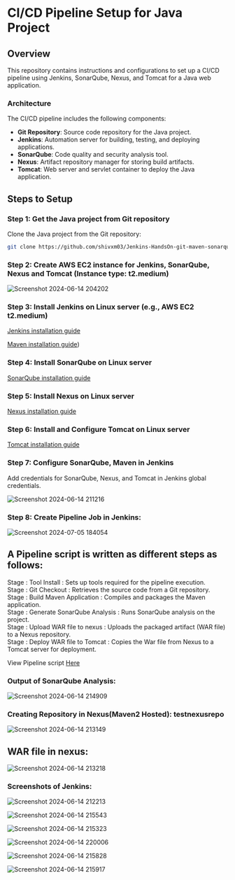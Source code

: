 # CI/CD Pipeline Setup for Java Project

## Overview
This repository contains instructions and configurations to set up a CI/CD pipeline using Jenkins, SonarQube, Nexus, and Tomcat for a Java web application.

### Architecture
The CI/CD pipeline includes the following components:
- **Git Repository**: Source code repository for the Java project.
- **Jenkins**: Automation server for building, testing, and deploying applications.
- **SonarQube**: Code quality and security analysis tool.
- **Nexus**: Artifact repository manager for storing build artifacts.
- **Tomcat**: Web server and servlet container to deploy the Java application.

## Steps to Setup

### Step 1: Get the Java project from Git repository
Clone the Java project from the Git repository:

```bash
git clone https://github.com/shivxm03/Jenkins-HandsOn-git-maven-sonarqube-nexus-tomcat-CI-CD.git
```
### Step 2: Create AWS EC2 instance for Jenkins, SonarQube, Nexus and Tomcat (Instance type: t2.medium)

![Screenshot 2024-06-14 204202](https://github.com/shivxm03/Jenkins-HandsOn-git-maven-sonarqube-nexus-tomcat-CI-CD/assets/157244434/84e58550-a1a5-4642-8780-8fea3879f45f)

### Step 3: Install Jenkins on Linux server (e.g., AWS EC2 t2.medium)
 
 [Jenkins installation guide](https://www.jenkins.io/doc/book/installing/linux/ )

 [Maven installation guide](https://maven.apache.org/install.html))

 ### Step 4: Install SonarQube on Linux server
 
 [SonarQube installation guide](https://www.sonarsource.com/products/sonarqube/downloads/)

 ### Step 5: Install Nexus on Linux server
 
 [Nexus installation guide](https://help.sonatype.com/en/download.html)

 ### Step 6: Install and Configure Tomcat on Linux server
 
 [Tomcat installation guide](https://tomcat.apache.org/download-90.cgi)

 ### Step 7: Configure SonarQube, Maven in Jenkins

Add credentials for SonarQube, Nexus, and Tomcat in Jenkins global credentials.

![Screenshot 2024-06-14 211216](https://github.com/shivxm03/Jenkins-HandsOn-git-maven-sonarqube-nexus-tomcat-CI-CD/assets/157244434/638c51fb-bd74-40f7-83a4-259df9696696)

### Step 8: Create Pipeline Job in Jenkins:

![Screenshot 2024-07-05 184054](https://github.com/shivxm03/Jenkins-HandsOn-git-maven-sonarqube-nexus-tomcat-CI-CD/assets/157244434/aad04d92-c04f-4e86-89c6-8b19a7670ec9)

## A Pipeline script is written as different steps as follows:

Stage : Tool Install : Sets up tools required for the pipeline execution. <br>
Stage : Git Checkout : Retrieves the source code from a Git repository. <br>
Stage : Build Maven Application : Compiles and packages the Maven application. <br>
Stage : Generate SonarQube Analysis : Runs SonarQube analysis on the project. <br>
Stage : Upload WAR file to nexus : Uploads the packaged artifact (WAR file) to a Nexus repository. <br>
Stage : Deploy WAR file to Tomcat : Copies the War file from Nexus to a Tomcat server for deployment. <br>

View Pipeline script  [Here](https://github.com/shivxm03/Jenkins-HandsOn-git-maven-sonarqube-nexus-tomcat-CI-CD/blob/main/jenkinsfile-cicd)

### Output of SonarQube Analysis:

![Screenshot 2024-06-14 214909](https://github.com/shivxm03/Jenkins-HandsOn-git-maven-sonarqube-nexus-tomcat-CI-CD/assets/157244434/708ffb18-502b-47a0-a3dc-3ccf13dc995a)

### Creating Repository in Nexus(Maven2 Hosted): testnexusrepo

![Screenshot 2024-06-14 213149](https://github.com/shivxm03/Jenkins-HandsOn-git-maven-sonarqube-nexus-tomcat-CI-CD/assets/157244434/5669095a-3b61-4cc1-b5a8-98e1b81932a5)

## WAR file in nexus:

![Screenshot 2024-06-14 213218](https://github.com/shivxm03/Jenkins-HandsOn-git-maven-sonarqube-nexus-tomcat-CI-CD/assets/157244434/0b22249f-101c-42d0-b910-e831a7127eee)

### Screenshots of Jenkins:

![Screenshot 2024-06-14 212213](https://github.com/shivxm03/Jenkins-HandsOn-git-maven-sonarqube-nexus-tomcat-CI-CD/assets/157244434/6bf4572f-912f-4e95-8a7a-b9169514c09a)

![Screenshot 2024-06-14 215543](https://github.com/shivxm03/Jenkins-HandsOn-git-maven-sonarqube-nexus-tomcat-CI-CD/assets/157244434/8cc8a026-6e11-40a1-94b1-08c6629fdf69)

![Screenshot 2024-06-14 215323](https://github.com/shivxm03/Jenkins-HandsOn-git-maven-sonarqube-nexus-tomcat-CI-CD/assets/157244434/3a877714-8ec8-492d-a0e1-ce54982a1eac)

![Screenshot 2024-06-14 220006](https://github.com/shivxm03/Jenkins-HandsOn-git-maven-sonarqube-nexus-tomcat-CI-CD/assets/157244434/0a2118cb-4565-417a-85e6-81b4a07b9845)

![Screenshot 2024-06-14 215828](https://github.com/shivxm03/Jenkins-HandsOn-git-maven-sonarqube-nexus-tomcat-CI-CD/assets/157244434/529cd679-6bad-4394-9aa4-7095214da485)

![Screenshot 2024-06-14 215917](https://github.com/shivxm03/Jenkins-HandsOn-git-maven-sonarqube-nexus-tomcat-CI-CD/assets/157244434/0fd3d509-465c-40d9-8006-a2a7bfd08e51)


